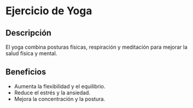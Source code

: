 # Ejercicio de Yoga

## Descripción
El yoga combina posturas físicas, respiración y meditación para mejorar la salud física y mental.

## Beneficios
- Aumenta la flexibilidad y el equilibrio.
- Reduce el estrés y la ansiedad.
- Mejora la concentración y la postura.
